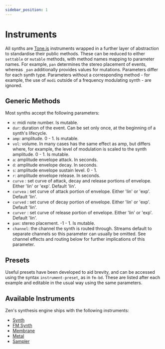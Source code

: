```yaml
---
sidebar_position: 1
---
```


# Instruments
All synths are [Tone.js](https://tonejs.github.io/) instruments wrapped in a further layer of abstraction to standardise their public methods. These can be reduced to either `settable` or `mutable` methods, with method names mapping to parameter names. For example, `pan` determines the stereo placement of events, whereas `_pan` additionally provides values for mutations. Parameters differ for each synth type. Parameters without a corresponding method - for example, the use of `modi` outside of a frequency modulating synth - are ignored.

## Generic Methods
Most synths accept the following parameters:
* `n`: midi note number. Is mutable.
* `dur`: duration of the event. Can be set only once, at the beginning of a synth's lifecycle.
* `amp`: amplitude. 0 - 1. Is mutable.
* `vol`: volume. In many cases has the same effect as amp, but differs where, for example, the level of modulation is scaled to the synth amplitude. 0 - 1. Is mutable.
* `a`: amplitude envelope attack. In seconds.
* `d`: amplitude envelope decay. In seconds.
* `s`: amplitude envelope sustain level. 0 - 1.
* `r`: amplitude envelope release. In seconds.
* `curve` : set curve of attack, decay and release portions of envelope. Either 'lin' or 'exp'. Default 'lin'.
* `curvea` : set curve of attack portion of envelope. Either 'lin' or 'exp'. Default 'lin'.
* `curved` : set curve of decay portion of envelope. Either 'lin' or 'exp'. Default 'lin'.
* `curver` : set curve of release portion of envelope. Either 'lin' or 'exp'. Default 'lin'.
* `pan`: stereo placement. -1 - 1. Is mutable.
* `channel`: the channel the synth is routed through. Streams default to separate channels so this parameter can usually be omitted. See channel effects and routing below for further implications of this parameter.

## Presets
Useful presets have been developed to aid brevity, and can be accessed using the syntax `instrument-preset`, as in `fm-bd`. These are listed after each example and editable in the usual way using the same parameters.

## Available Instruments
Zen's synthesis engine ships with the following instruments:
* [Synth](/docs/docs/instruments/synth)
* [FM Synth](/docs/docs/instruments/fmsynth)
* [Membrane](/docs/docs/instruments/membrane)
* [Metal](/docs/docs/instruments/metal)
* [Sampler](/docs/docs/instruments/sampler)